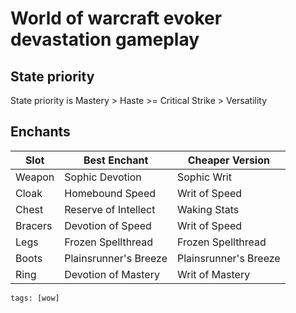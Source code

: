 # World of warcraft evoker devastation gameplay

## State priority

State priority is Mastery > Haste >= Critical Strike > Versatility

## Enchants

| Slot    | Best Enchant          | Cheaper Version       |
| ------- | --------------------- | --------------------- |
| Weapon  | Sophic Devotion       | Sophic Writ           |
| Cloak   | Homebound Speed       | Writ of Speed         |
| Chest   | Reserve of Intellect  | Waking Stats          |
| Bracers | Devotion of Speed     | Writ of Speed         |
| Legs    | Frozen Spellthread    | Frozen Spellthread    |
| Boots   | Plainsrunner's Breeze | Plainsrunner's Breeze |
| Ring    | Devotion of Mastery   | Writ of Mastery       |

[devestation]: https://www.wowhead.com/guide/classes/evoker/devastation/overview-pve-dps

    tags: [wow]

